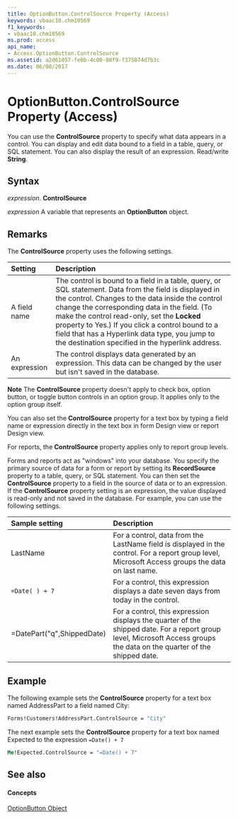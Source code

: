 ```yaml
---
title: OptionButton.ControlSource Property (Access)
keywords: vbaac10.chm10569
f1_keywords:
- vbaac10.chm10569
ms.prod: access
api_name:
- Access.OptionButton.ControlSource
ms.assetid: a2d61057-fe0b-4c00-88f9-f375074d7b3c
ms.date: 06/08/2017
---
```



# OptionButton.ControlSource Property (Access)

You can use the  **ControlSource** property to specify what data appears in a control. You can display and edit data bound to a field in a table, query, or SQL statement. You can also display the result of an expression. Read/write **String**.


## Syntax

 _expression_. **ControlSource**

 _expression_ A variable that represents an **OptionButton** object.


## Remarks

The  **ControlSource** property uses the following settings.



|**Setting**|**Description**|
|:-----|:-----|
|A field name|The control is bound to a field in a table, query, or SQL statement. Data from the field is displayed in the control. Changes to the data inside the control change the corresponding data in the field. (To make the control read-only, set the  **Locked** property to Yes.) If you click a control bound to a field that has a Hyperlink data type, you jump to the destination specified in the hyperlink address.|
|An expression|The control displays data generated by an expression. This data can be changed by the user but isn't saved in the database.|

 **Note**  The  **ControlSource** property doesn't apply to check box, option button, or toggle button controls in an option group. It applies only to the option group itself.

You can also set the  **ControlSource** property for a text box by typing a field name or expression directly in the text box in form Design view or report Design view.

For reports, the  **ControlSource** property applies only to report group levels.

Forms and reports act as "windows" into your database. You specify the primary source of data for a form or report by setting its  **RecordSource** property to a table, query, or SQL statement. You can then set the **ControlSource** property to a field in the source of data or to an expression. If the **ControlSource** property setting is an expression, the value displayed is read-only and not saved in the database. For example, you can use the following settings.



|**Sample setting**|**Description**|
|:-----|:-----|
|LastName|For a control, data from the LastName field is displayed in the control. For a report group level, Microsoft Access groups the data on last name.|
| `=Date( ) + 7`|For a control, this expression displays a date seven days from today in the control.|
|=DatePart("q",ShippedDate)|For a control, this expression displays the quarter of the shipped date. For a report group level, Microsoft Access groups the data on the quarter of the shipped date.|

## Example

The following example sets the  **ControlSource** property for a text box named AddressPart to a field named City:


```vb
Forms!Customers!AddressPart.ControlSource = "City"
```

The next example sets the  **ControlSource** property for a text box named Expected to the expression `=Date() + 7`




```vb
Me!Expected.ControlSource = "=Date() + 7"
```


## See also


#### Concepts


[OptionButton Object](optionbutton-object-access.md)

